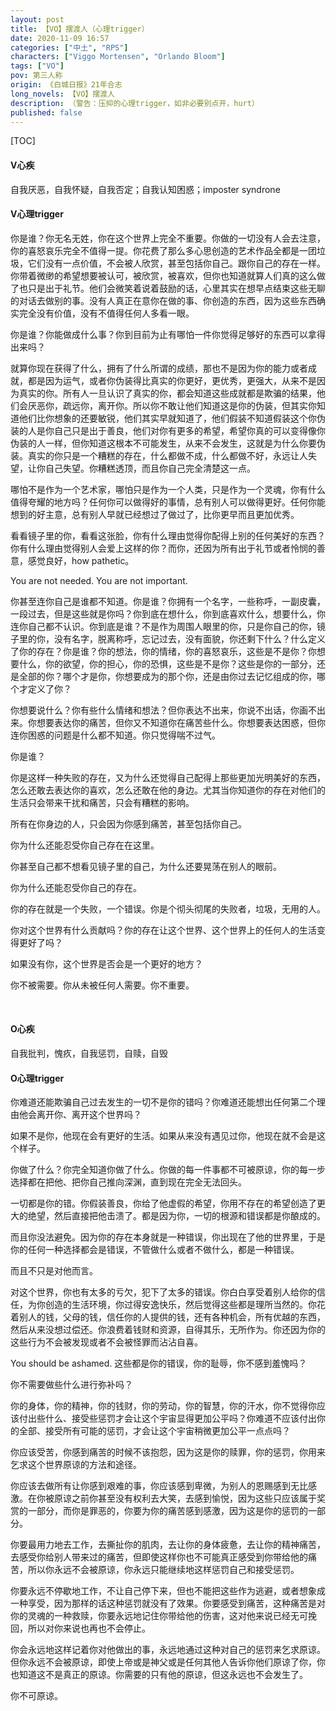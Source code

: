 ```yaml
---
layout: post
title: 【VO】摆渡人（心理trigger）
date: 2020-11-09 16:57
categories: ["中土", "RPS"]
characters: ["Viggo Mortensen", "Orlando Bloom"]
tags: ["VO"]
pov: 第三人称
origin: 《白城日报》21年合志
long_novels: 【VO】摆渡人
description: （警告：压抑的心理trigger，如非必要别点开，hurt）
published: false
---
```


[TOC]

#### V心疾

自我厌恶，自我怀疑，自我否定；自我认知困惑；imposter syndrone

#### V心理trigger

你是谁？你无名无姓，你在这个世界上完全不重要。你做的一切没有人会去注意，你的喜怒哀乐完全不值得一提。你花费了那么多心思创造的艺术作品全都是一团垃圾，它们没有一点价值，不会被人欣赏，甚至包括你自己。跟你自己的存在一样。你带着微缈的希望想要被认可，被欣赏，被喜欢，但你也知道就算人们真的这么做了也只是出于礼节。他们会微笑着说着鼓励的话，心里其实在想早点结束这些无聊的对话去做别的事。没有人真正在意你在做的事、你创造的东西，因为这些东西确实完全没有价值，没有不值得任何人多看一眼。

你是谁？你能做成什么事？你到目前为止有哪怕一件你觉得足够好的东西可以拿得出来吗？

就算你现在获得了什么，拥有了什么所谓的成绩，那也不是因为你的能力或者成就，都是因为运气，或者你伪装得比真实的你更好，更优秀，更强大，从来不是因为真实的你。所有人一旦认识了真实的你，都会知道这些成就都是欺骗的结果，他们会厌恶你，疏远你，离开你。所以你不敢让他们知道这是你的伪装，但其实你知道他们比你想象的还要敏锐，他们其实早就知道了，他们假装不知道假装这个你伪装的人是你自己只是出于善良，他们对你有更多的希望，希望你真的可以变得像你伪装的人一样，但你知道这根本不可能发生，从来不会发生，这就是为什么你要伪装。真实的你只是一个糟糕的存在，什么都做不成，什么都做不好，永远让人失望，让你自己失望。你糟糕透顶，而且你自己完全清楚这一点。

哪怕不是作为一个艺术家，哪怕只是作为一个人类，只是作为一个灵魂，你有什么值得夸耀的地方吗？任何你可以做得好的事情，总有别人可以做得更好。任何你能想到的好主意，总有别人早就已经想过了做过了，比你更早而且更加优秀。

看看镜子里的你，看看这张脸，你有什么理由觉得你配得上别的任何美好的东西？你有什么理由觉得别人会爱上这样的你？而你，还因为所有出于礼节或者怜悯的善意，感觉良好，how pathetic。

You are not needed. You are not important.

你甚至连你自己是谁都不知道。你是谁？你拥有一个名字，一些称呼，一副皮囊，一段过去，但是这些就是你吗？你到底在想什么，你到底喜欢什么，想要什么，你连你自己都不认识。你到底是谁？不是作为周围人眼里的你，只是你自己的你，镜子里的你，没有名字，脱离称呼，忘记过去，没有面貌，你还剩下什么？什么定义了你的存在？你是谁？你的想法，你的情绪，你的喜怒哀乐，这些是不是你？你想要什么，你的欲望，你的担心，你的恐惧，这些是不是你？这些是你的一部分，还是全部的你？哪个才是你，你想要成为的那个你，还是由你过去记忆组成的你，哪个才定义了你？

你想要说什么？你有些什么情绪和想法？但你表达不出来，你说不出话，你画不出来。你想要表达你的痛苦，但你又不知道你在痛苦些什么。你想要表达困惑，但你连你困惑的问题是什么都不知道。你只觉得喘不过气。

你是谁？

你是这样一种失败的存在，又为什么还觉得自己配得上那些更加光明美好的东西，怎么还敢去表达你的喜欢，怎么还敢在他的身边。尤其当你知道你的存在对他们的生活只会带来干扰和痛苦，只会有糟糕的影响。

所有在你身边的人，只会因为你感到痛苦，甚至包括你自己。

你为什么还能忍受你自己存在在这里。

你甚至自己都不想看见镜子里的自己，为什么还要晃荡在别人的眼前。

你为什么还能忍受你自己的存在。

你的存在就是一个失败，一个错误。你是个彻头彻尾的失败者，垃圾，无用的人。

你对这个世界有什么贡献吗？你的存在让这个世界、这个世界上的任何人的生活变得更好了吗？

如果没有你，这个世界是否会是一个更好的地方？

你不被需要。你从未被任何人需要。你不重要。

<br>

#### O心疾

自我批判，愧疚，自我惩罚，自赎，自毁

#### O心理trigger

你难道还能欺骗自己过去发生的一切不是你的错吗？你难道还能想出任何第二个理由他会离开你、离开这个世界吗？

如果不是你，他现在会有更好的生活。如果从来没有遇见过你，他现在就不会是这个样子。

你做了什么？你完全知道你做了什么。你做的每一件事都不可被原谅，你的每一步选择都在把他、把你自己推向深渊，直到现在完全无法回头。

一切都是你的错。你假装善良，你给了他虚假的希望，你用不存在的希望创造了更大的绝望，然后直接把他击溃了。都是因为你，一切的根源和错误都是你酿成的。

而且你没法避免。因为你的存在本身就是一种错误，你出现在了他的世界里，于是你的任何一种选择都会是错误，不管做什么或者不做什么，都是一种错误。

而且不只是对他而言。

对这个世界，你也有太多的亏欠，犯下了太多的错误。你白白享受着别人给你的信任，为你创造的生活环境，你过得安逸快乐，然后觉得这些都是理所当然的。你花着别人的钱，父母的钱，信任你的人提供的钱，还有各种机会，所有优越的东西，然后从来没想过偿还。你浪费着钱财和资源，自得其乐，无所作为。你还因为你的这些行为不会被发现或者不会被怪罪而沾沾自喜。

You should be ashamed. 这些都是你的错误，你的耻辱，你不感到羞愧吗？

你不需要做些什么进行弥补吗？

你的身体，你的精神，你的钱财，你的劳动，你的智慧，你的汗水，你不觉得你应该付出些什么、接受些惩罚才会让这个宇宙显得更加公平吗？你难道不应该付出你的全部、接受所有可能的惩罚，才会让这个宇宙稍微更加公平一点点吗？

你应该受苦，你感到痛苦的时候不该抱怨，因为这是你的赎罪，你的惩罚，你用来乞求这个世界原谅的方法和途径。

你应该去做所有让你感到艰难的事，你应该感到卑微，为别人的恩赐感到无比感激。在你被原谅之前你甚至没有权利去大笑，去感到愉悦，因为这些只应该属于奖赏的一部分，而你是罪恶的，你要为你的痛苦感到感激，因为这是你的惩罚的一部分。

你要最用力地去工作，去撕扯你的肌肉，去让你的身体疲惫，去让你的精神痛苦，去感受你给别人带来过的痛苦，但即使这样你也不可能真正感受到你带给他的痛苦，所以你永远不会被原谅，你永远只能继续地这样惩罚自己和接受惩罚。

你要永远不停歇地工作，不让自己停下来，但也不能把这些作为逃避，或者想象成一种享受，因为那样的话这种惩罚就没有了效果。你要感受到痛苦，这种痛苦是对你的灵魂的一种救赎，你要永远地记住你带给他的伤害，这对他来说已经无可挽回，所以对你来说也再也不会停止。

你会永远地这样记着你对他做出的事，永远地通过这种对自己的惩罚来乞求原谅。但你永远不会被原谅，即使上帝或是神父或是任何其他人告诉你他们原谅了你，你也知道这不是真正的原谅。你需要的只有他的原谅，但这永远也不会发生了。

你不可原谅。